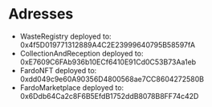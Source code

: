 # Adresses

- WasteRegistry deployed to: 0x4f5D019771312889A4C2E23999640795B58597fA
- CollectionAndReception deployed to: 0xE7609C6FAb936b10ECf6410E91Cd0C53B73Aa1eb
- FardoNFT deployed to: 0xdd049c9e60A90356D4800568ae7CC8604272580B
- FardoMarketplace deployed to: 0x6Ddb64Ca2c8F6B5EfdB1752ddB8078B8FF74c42D
